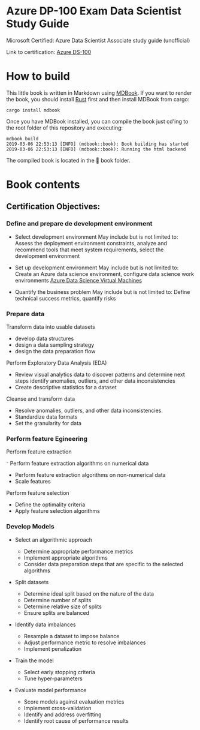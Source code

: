 # Azure DP-100 Exam Data Scientist Study Guide
Microsoft Certified: Azure Data Scientist Associate study guide (unofficial)

Link to certification: [Azure DS-100](https://www.microsoft.com/en-us/learning/azure-data-scientist.aspx#section_skills_knowledge)

# How to build

This little book is written in Markdown using [MDBook](https://github.com/rust-lang-nursery/mdBook).
If you want to render the book, you should install [Rust](https://rust-lang.org) first and then
install MDBook from cargo:
```{bash}
cargo install mdbook
```

Once you have MDBook installed, you can compile the book just cd'ing to the root folder of this repository and executing: 
```{bash}
mdbook build
2019-03-06 22:53:13 [INFO] (mdbook::book): Book building has started
2019-03-06 22:53:13 [INFO] (mdbook::book): Running the html backend
```

The compiled book is located in the 📁 book folder.

# Book contents

## Certification Objectives:

### Define and prepare de development environment 
- Select development environment
May include but is not limited to: Assess the deployment environment constraints, analyze and recommend tools that meet system requirements, select the development environment

- Set up development environment
 May include but is not limited to: Create an Azure data science environment, configure data science work environments
 [Azure Data Science Virtual Machines](https://azure.microsoft.com/en-us/services/virtual-machines/data-science-virtual-machines )

- Quantify the business problem
May include but is not limited to: Define technical success metrics, quantify risks

### Prepare data

Transform data into usable datasets
- develop data structures
-  design a data sampling strategy
-  design the data preparation flow

Perform Exploratory Data Analysis (EDA)

- Review visual analytics data to discover patterns and determine next steps
    identify anomalies, outliers, and other data inconsistencies
- Create descriptive statistics for a dataset

Cleanse and transform data
 
- Resolve anomalies, outliers, and other data inconsistencies.
- Standardize data formats
- Set the granularity for data


### Perform feature Egineering

Perform feature extraction

⁻ Perform feature extraction algorithms on numerical data
- Perform feature extraction algorithms on non-numerical data
- Scale features

Perform feature selection

- Define the optimality criteria
- Apply feature selection algorithms

### Develop Models

- Select an algorithmic approach
  - Determine appropriate performance metrics
  - Implement appropriate algorithms
  - Consider data preparation steps that are specific to the selected algorithms

- Split datasets
   - Determine ideal split based on the nature of the data
   - Determine number of splits
   - Determine relative size of splits
   - Ensure splits are balanced

- Identify data imbalances
   - Resample a dataset to impose balance
   - Adjust performance metric to resolve imbalances
   - Implement penalization
   
- Train the model
   - Select early stopping criteria
   - Tune hyper-parameters

- Evaluate model performance
   - Score models against evaluation metrics
   - Implement cross-validation
   - Identify and address overfitting
   - Identify root cause of performance results
